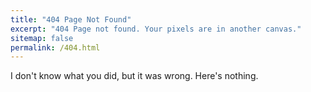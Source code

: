 ```yaml
---
title: "404 Page Not Found"
excerpt: "404 Page not found. Your pixels are in another canvas."
sitemap: false
permalink: /404.html
---
```


I don't know what you did, but it was wrong. Here's nothing.

